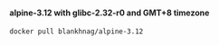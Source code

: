 #### alpine-3.12 with glibc-2.32-r0 and GMT+8 timezone

```shell script
docker pull blankhnag/alpine-3.12
```